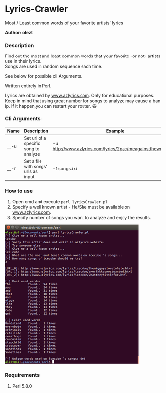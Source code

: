 # Lyrics-Crawler
Most / Least common words of your favorite artists' lyrics

**Author: olezt**

### Description

Find out the most and least common words that your favorite -or not- artists use in their lyrics.<br>
Songs are used in random sequence each time.<br>

See below for possible cli Arguments.<br>

Written entirely in Perl.<br>

Lyrics are obtained by www.azlyrics.com. Only for educational purposes.<br>
Keep in mind that using great number for songs to analyze may cause a ban ip. If it happen,you can restart your router. :laughing:

### Cli Arguments:
Name   |   Description   |   Example
------------ | ------------- | -------------
__-u 	  |  Set url of a specific song to analyze | -u http://www.azlyrics.com/lyrics/2pac/meagainsttheworld.html
__-f   |  Set a file with songs' urls as input | -f songs.txt

### How to use

1. Open cmd and execute ```perl lyricsCrawler.pl```
2. Specify a well known artist - He/She must be available on www.azlyrics.com.
3. Specify number of songs you want to analyze and enjoy the results.

<img src="screenShot.png" height="450"/>

### Requirements

1. Perl 5.8.0
